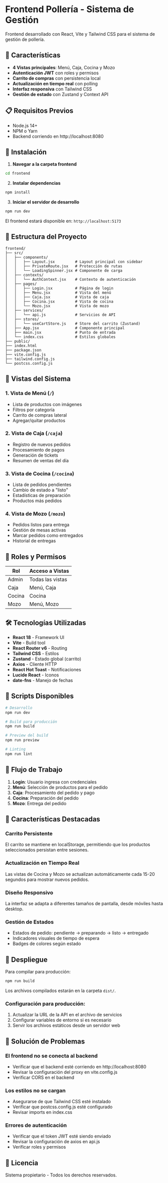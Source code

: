 # Frontend Pollería - Sistema de Gestión

Frontend desarrollado con React, Vite y Tailwind CSS para el sistema de gestión de pollería.

## 🚀 Características

- **4 Vistas principales**: Menú, Caja, Cocina y Mozo
- **Autenticación JWT** con roles y permisos
- **Carrito de compras** con persistencia local
- **Actualización en tiempo real** con polling
- **Interfaz responsiva** con Tailwind CSS
- **Gestión de estado** con Zustand y Context API

## 📋 Requisitos Previos

- Node.js 14+
- NPM o Yarn
- Backend corriendo en http://localhost:8080

## 🔧 Instalación

1. **Navegar a la carpeta frontend**
```bash
cd frontend
```

2. **Instalar dependencias**
```bash
npm install
```

3. **Iniciar el servidor de desarrollo**
```bash
npm run dev
```

El frontend estará disponible en: `http://localhost:5173`

## 📁 Estructura del Proyecto

```
frontend/
├── src/
│   ├── components/
│   │   ├── Layout.jsx         # Layout principal con sidebar
│   │   ├── PrivateRoute.jsx   # Protección de rutas
│   │   └── LoadingSpinner.jsx # Componente de carga
│   ├── contexts/
│   │   └── AuthContext.jsx    # Contexto de autenticación
│   ├── pages/
│   │   ├── Login.jsx          # Página de login
│   │   ├── Menu.jsx           # Vista del menú
│   │   ├── Caja.jsx           # Vista de caja
│   │   ├── Cocina.jsx         # Vista de cocina
│   │   └── Mozo.jsx           # Vista de mozo
│   ├── services/
│   │   └── api.js             # Servicios de API
│   ├── stores/
│   │   └── useCartStore.js    # Store del carrito (Zustand)
│   ├── App.jsx                # Componente principal
│   ├── main.jsx               # Punto de entrada
│   └── index.css              # Estilos globales
├── public/
├── index.html
├── package.json
├── vite.config.js
├── tailwind.config.js
└── postcss.config.js
```

## 🎨 Vistas del Sistema

### 1. Vista de Menú (`/`)
- Lista de productos con imágenes
- Filtros por categoría
- Carrito de compras lateral
- Agregar/quitar productos

### 2. Vista de Caja (`/caja`)
- Registro de nuevos pedidos
- Procesamiento de pagos
- Generación de tickets
- Resumen de ventas del día

### 3. Vista de Cocina (`/cocina`)
- Lista de pedidos pendientes
- Cambio de estado a "listo"
- Estadísticas de preparación
- Productos más pedidos

### 4. Vista de Mozo (`/mozo`)
- Pedidos listos para entrega
- Gestión de mesas activas
- Marcar pedidos como entregados
- Historial de entregas

## 🔐 Roles y Permisos

| Rol | Acceso a Vistas |
|-----|-----------------|
| Admin | Todas las vistas |
| Caja | Menú, Caja |
| Cocina | Cocina |
| Mozo | Menú, Mozo |

## 🛠️ Tecnologías Utilizadas

- **React 18** - Framework UI
- **Vite** - Build tool
- **React Router v6** - Routing
- **Tailwind CSS** - Estilos
- **Zustand** - Estado global (carrito)
- **Axios** - Cliente HTTP
- **React Hot Toast** - Notificaciones
- **Lucide React** - Iconos
- **date-fns** - Manejo de fechas

## 📝 Scripts Disponibles

```bash
# Desarrollo
npm run dev

# Build para producción
npm run build

# Preview del build
npm run preview

# Linting
npm run lint
```

## 🔄 Flujo de Trabajo

1. **Login**: Usuario ingresa con credenciales
2. **Menú**: Selección de productos para el pedido
3. **Caja**: Procesamiento del pedido y pago
4. **Cocina**: Preparación del pedido
5. **Mozo**: Entrega del pedido

## 🎯 Características Destacadas

### Carrito Persistente
El carrito se mantiene en localStorage, permitiendo que los productos seleccionados persistan entre sesiones.

### Actualización en Tiempo Real
Las vistas de Cocina y Mozo se actualizan automáticamente cada 15-20 segundos para mostrar nuevos pedidos.

### Diseño Responsivo
La interfaz se adapta a diferentes tamaños de pantalla, desde móviles hasta desktop.

### Gestión de Estados
- Estados de pedido: pendiente → preparando → listo → entregado
- Indicadores visuales de tiempo de espera
- Badges de colores según estado

## 🚀 Despliegue

Para compilar para producción:

```bash
npm run build
```

Los archivos compilados estarán en la carpeta `dist/`.

### Configuración para producción:

1. Actualizar la URL de la API en el archivo de servicios
2. Configurar variables de entorno si es necesario
3. Servir los archivos estáticos desde un servidor web

## 🐛 Solución de Problemas

### El frontend no se conecta al backend
- Verificar que el backend esté corriendo en http://localhost:8080
- Revisar la configuración del proxy en vite.config.js
- Verificar CORS en el backend

### Los estilos no se cargan
- Asegurarse de que Tailwind CSS esté instalado
- Verificar que postcss.config.js esté configurado
- Revisar imports en index.css

### Errores de autenticación
- Verificar que el token JWT esté siendo enviado
- Revisar la configuración de axios en api.js
- Verificar roles y permisos

## 📄 Licencia

Sistema propietario - Todos los derechos reservados.
